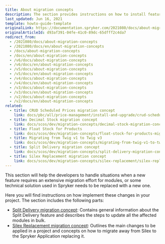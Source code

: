 ```yaml
---
title: About migration concepts
description: The section provides instructions on how to install features in your project- Split Delivery, Silex Replacement, CRUD Scheduled Prices,  and Decimal Stock.
last_updated: Jun 16, 2021
template: howto-guide-template
originalLink: https://documentation.spryker.com/2021080/docs/about-migration-concepts
originalArticleId: d93af391-04fe-41c0-89dc-65dfff2c4da7
redirect_from:
  - /2021080/docs/about-migration-concepts
  - /2021080/docs/en/about-migration-concepts
  - /docs/about-migration-concepts
  - /docs/en/about-migration-concepts
  - /v6/docs/about-migration-concepts
  - /v6/docs/en/about-migration-concepts
  - /v5/docs/about-migration-concepts
  - /v5/docs/en/about-migration-concepts
  - /v4/docs/about-migration-concepts
  - /v4/docs/en/about-migration-concepts
  - /v3/docs/about-migration-concepts
  - /v3/docs/en/about-migration-concepts
  - /v2/docs/about-migration-concepts
  - /v2/docs/en/about-migration-concepts
related:
  - title: CRUD Scheduled Prices migration concept
    link: docs/pbc/all/price-management/install-and-upgrade/crud-scheduled-prices-migration-concept
  - title: Decimal Stock migration concept
    link: docs/scos/dev/migration-concepts/decimal-stock-migration-concept.html
  - title: Float Stock for Products
    link: docs/scos/dev/migration-concepts/float-stock-for-products-migration-concept.html
  - title: Migrating from Twig v1 to Twig v3
    link: docs/scos/dev/migration-concepts/migrating-from-twig-v1-to-twig-v3.html
  - title: Split Delivery migration concept
    link: docs/scos/dev/migration-concepts/split-delivery-migration-concept.html
  - title: Silex Replacement migration concept
    link: docs/scos/dev/migration-concepts/silex-replacement/silex-replacement.html
---
```


This section will help the developers to handle situations when a new feature requires an extensive migration effort for modules, or some technical solution used in Spryker needs to be replaced with a new one.

Here you will find instructions on how implement these changes in your project. The section includes the following parts:

* [Split Delivery migration concept](/docs/scos/dev/migration-concepts/split-delivery-migration-concept.html): Contains general information about the Split Delivery feature and describes the steps to update all the affected modules in bulk.
* [Silex Replacement migration concept](/docs/scos/dev/migration-concepts/silex-replacement/silex-replacement.html): Outlines the main changes to be applied in a project and concepts on how to migrate away from Silex to the Spryker Application replacing it.
